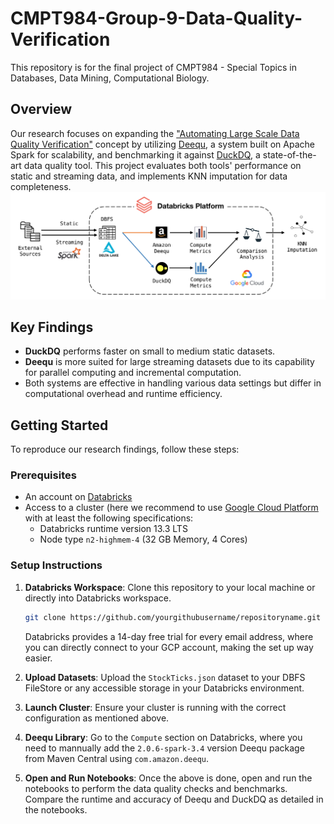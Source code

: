 # CMPT984-Group-9-Data-Quality-Verification
This repository is for the final project of CMPT984 - Special Topics in Databases, Data Mining, Computational Biology.

## Overview
Our research focuses on expanding the ["Automating Large Scale Data Quality Verification"](https://www.vldb.org/pvldb/vol11/p1781-schelter.pdf) concept by utilizing [Deequ](https://github.com/awslabs/deequ), a system built on Apache Spark for scalability, and benchmarking it against [DuckDQ](https://github.com/tdoehmen/duckdq), a state-of-the-art data quality tool. This project evaluates both tools' performance on static and streaming data, and implements KNN imputation for data completeness.
![Project Architecture](images/Overview.png)

## Key Findings
- **DuckDQ** performs faster on small to medium static datasets.
- **Deequ** is more suited for large streaming datasets due to its capability for parallel computing and incremental computation.
- Both systems are effective in handling various data settings but differ in computational overhead and runtime efficiency.

## Getting Started
To reproduce our research findings, follow these steps:

### Prerequisites
- An account on [Databricks](https://databricks.com/)
- Access to a cluster (here we recommend to use [Google Cloud Platform](https://cloud.google.com/why-google-cloud/?hl=en) with at least the following specifications:
  - Databricks runtime version 13.3 LTS
  - Node type `n2-highmem-4` (32 GB Memory, 4 Cores)

### Setup Instructions
1. **Databricks Workspace**: Clone this repository to your local machine or directly into Databricks workspace.
   ```bash
   git clone https://github.com/yourgithubusername/repositoryname.git
   ```
   Databricks provides a 14-day free trial for every email address, where you can directly connect to your GCP account, making the set up way easier.
   
3. **Upload Datasets**: Upload the `StockTicks.json` dataset to your DBFS FileStore or any accessible storage in your Databricks environment.

4. **Launch Cluster**: Ensure your cluster is running with the correct configuration as mentioned above.

5. **Deequ Library**: Go to the `Compute` section on Databricks, where you need to mannually add the `2.0.6-spark-3.4` version Deequ package from Maven Central using `com.amazon.deequ`.

6. **Open and Run Notebooks**: Once the above is done, open and run the notebooks to perform the data quality checks and benchmarks. Compare the runtime and accuracy of Deequ and DuckDQ as detailed in the notebooks.

